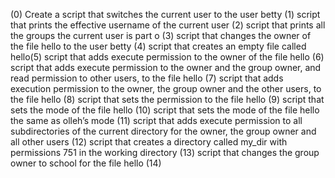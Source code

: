 (0) Create a script that switches the current user to the user betty (1) script that prints the effective username of the current user (2) script that prints all the groups the current user is part o (3) script that changes the owner of the file hello to the user betty (4) script that creates an empty file called hello(5) script that adds execute permission to the owner of the file hello (6) script that adds execute permission to the owner and the group owner, and read permission to other users, to the file hello (7) script that adds execution permission to the owner, the group owner and the other users, to the file hello (8) script that sets the permission to the file hello (9) script that sets the mode of the file hello (10) script that sets the mode of the file hello the same as olleh’s mode (11) script that adds execute permission to all subdirectories of the current directory for the owner, the group owner and all other users (12) script that creates a directory called my_dir with permissions 751 in the working directory (13) script that changes the group owner to school for the file hello (14)
